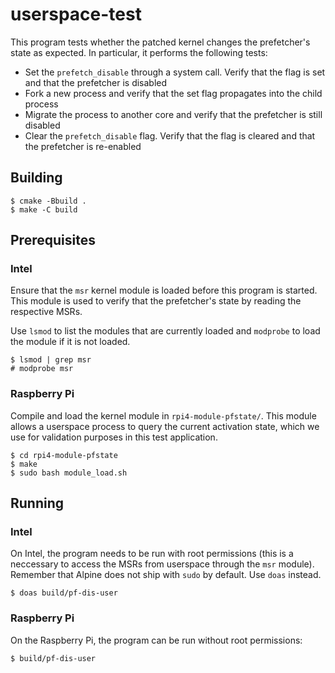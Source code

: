# userspace-test

This program tests whether the patched kernel changes the prefetcher's state as expected.
In particular, it performs the following tests:
- Set the `prefetch_disable` through a system call. Verify that the flag is set and that the prefetcher is disabled
- Fork a new process and verify that the set flag propagates into the child process
- Migrate the process to another core and verify that the prefetcher is still disabled
- Clear the `prefetch_disable` flag. Verify that the flag is cleared and that the prefetcher is re-enabled

## Building
```
$ cmake -Bbuild .
$ make -C build
```

## Prerequisites

### Intel

Ensure that the `msr` kernel module is loaded before this program is started. This module is used to verify that the prefetcher's state by reading the respective MSRs.

Use `lsmod` to list the modules that are currently loaded and `modprobe` to load the module if it is not loaded.

```
$ lsmod | grep msr
# modprobe msr
```

### Raspberry Pi

Compile and load the kernel module in `rpi4-module-pfstate/`. This module allows a userspace process to query the current activation state, which we use for validation purposes in this test application.

```
$ cd rpi4-module-pfstate
$ make
$ sudo bash module_load.sh
```

## Running

### Intel

On Intel, the program needs to be run with root permissions (this is a neccessary to access the MSRs from userspace through the `msr` module). Remember that Alpine does not ship with `sudo` by default. Use `doas` instead.

```
$ doas build/pf-dis-user
```

### Raspberry Pi

On the Raspberry Pi, the program can be run without root permissions:

```
$ build/pf-dis-user
```

